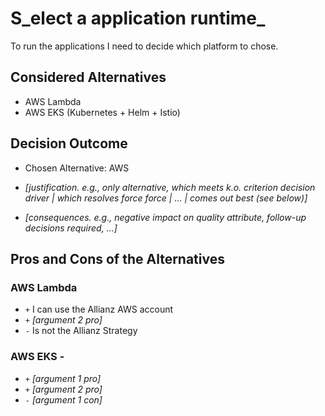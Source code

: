 # S_elect a application runtime_

To run the applications I need to decide which platform to chose. 

## Considered Alternatives

* AWS Lambda
* AWS EKS \(Kubernetes + Helm + Istio\)

## Decision Outcome

* Chosen Alternative: AWS

* _\[justification. e.g., only alternative, which meets k.o. criterion decision driver \| which resolves force force \| ... \| comes out best \(see below\)\]_

* _\[consequences. e.g., negative impact on quality attribute, follow-up decisions required, ...\]_

## Pros and Cons of the Alternatives

### AWS Lambda

* `+` I can use the Allianz AWS account
* `+` _\[argument 2 pro\]_
* `-` Is not the Allianz Strategy

### AWS EKS -

* `+` _\[argument 1 pro\]_
* `+` _\[argument 2 pro\]_
* `-` _\[argument 1 con\]_





